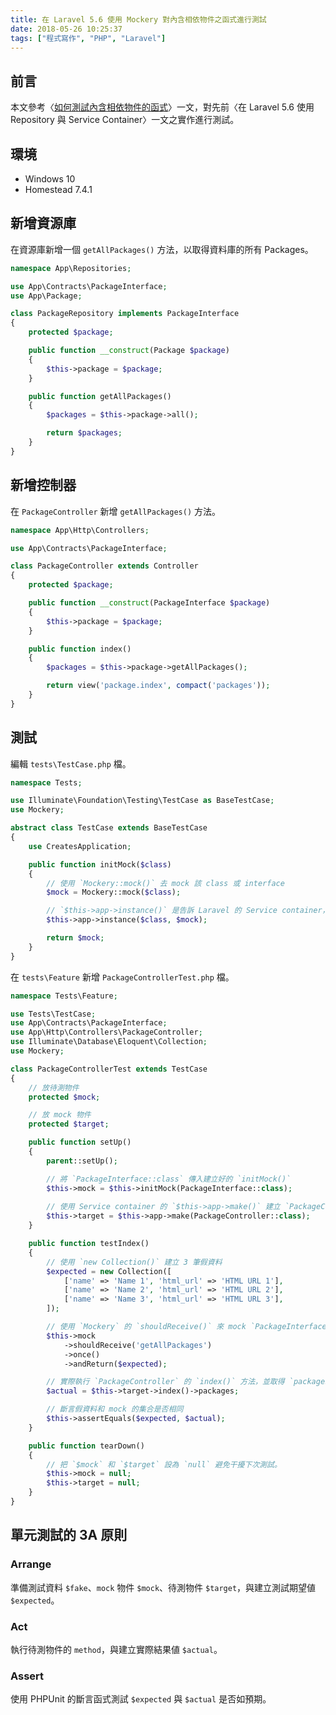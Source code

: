 ```yaml
---
title: 在 Laravel 5.6 使用 Mockery 對內含相依物件之函式進行測試
date: 2018-05-26 10:25:37
tags: ["程式寫作", "PHP", "Laravel"]
---
```


## 前言
本文參考〈[如何測試內含相依物件的函式](http://oomusou.io/tdd/tdd-isolated-test/)〉一文，對先前〈在 Laravel 5.6 使用 Repository 與 Service Container〉一文之實作進行測試。

## 環境
- Windows 10
- Homestead 7.4.1

## 新增資源庫
在資源庫新增一個 `getAllPackages()` 方法，以取得資料庫的所有 Packages。
```PHP
namespace App\Repositories;

use App\Contracts\PackageInterface;
use App\Package;

class PackageRepository implements PackageInterface
{
    protected $package;

    public function __construct(Package $package)
    {
        $this->package = $package;
    }

    public function getAllPackages()
    {
        $packages = $this->package->all();

        return $packages;
    }
}
```

## 新增控制器
在 `PackageController` 新增 `getAllPackages()` 方法。
```PHP
namespace App\Http\Controllers;

use App\Contracts\PackageInterface;

class PackageController extends Controller
{
    protected $package;

    public function __construct(PackageInterface $package)
    {
        $this->package = $package;
    }

    public function index()
    {
        $packages = $this->package->getAllPackages();

        return view('package.index', compact('packages'));
    }
}
```

## 測試
編輯 `tests\TestCase.php` 檔。
```PHP
namespace Tests;

use Illuminate\Foundation\Testing\TestCase as BaseTestCase;
use Mockery;

abstract class TestCase extends BaseTestCase
{
    use CreatesApplication;

    public function initMock($class)
    {
        // 使用 `Mockery::mock()` 去 mock 該 class 或 interface
        $mock = Mockery::mock($class);

        // `$this->app->instance()` 是告訴 Laravel 的 Service container，當 Type hint 為該 class 時，使用指定的物件
        $this->app->instance($class, $mock);

        return $mock;
    }
}
```
在 `tests\Feature` 新增 `PackageControllerTest.php` 檔。
```PHP
namespace Tests\Feature;

use Tests\TestCase;
use App\Contracts\PackageInterface;
use App\Http\Controllers\PackageController;
use Illuminate\Database\Eloquent\Collection;
use Mockery;

class PackageControllerTest extends TestCase
{
    // 放待測物件
    protected $mock;

    // 放 mock 物件
    protected $target;

    public function setUp()
    {
        parent::setUp();

        // 將 `PackageInterface::class` 傳入建立好的 `initMock()`
        $this->mock = $this->initMock(PackageInterface::class);
        
        // 使用 Service container 的 `$this->app->make()` 建立 `PackageController` 物件
        $this->target = $this->app->make(PackageController::class);
    }

    public function testIndex()
    {
        // 使用 `new Collection()` 建立 3 筆假資料
        $expected = new Collection([
            ['name' => 'Name 1', 'html_url' => 'HTML URL 1'],
            ['name' => 'Name 2', 'html_url' => 'HTML URL 2'],
            ['name' => 'Name 3', 'html_url' => 'HTML URL 3'],
        ]);

        // 使用 `Mockery` 的 `shouldReceive()` 來 mock `PackageInterface` 的 `getAllPackages()` 方法
        $this->mock
            ->shouldReceive('getAllPackages')
            ->once()
            ->andReturn($expected);

        // 實際執行 `PackageController` 的 `index()` 方法，並取得 `packages` 集合
        $actual = $this->target->index()->packages;

        // 斷言假資料和 mock 的集合是否相同
        $this->assertEquals($expected, $actual);
    }

    public function tearDown()
    {
        // 把 `$mock` 和 `$target` 設為 `null` 避免干擾下次測試。
        $this->mock = null;
        $this->target = null;
    }
}
```

## 單元測試的 3A 原則
### Arrange
準備測試資料 `$fake`、`mock` 物件 `$mock`、待測物件 `$target`，與建立測試期望値 `$expected`。

### Act
執行待測物件的 `method`，與建立實際結果値 `$actual`。

### Assert
使用 PHPUnit 的斷言函式測試 `$expected` 與 `$actual` 是否如預期。
